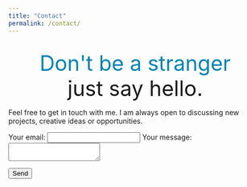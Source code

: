 ```yaml
---
title: "Contact"
permalink: /contact/
---
```

<br>
<center><big><big><big><big><big><big><font color="#0083B6">Don't be a stranger</font></big></big></big></big></big></big></center>
<center><big><big><big><big><big><big>just say hello.</big></big></big></big></big></big></center>

Feel free to get in touch with me. I am always open to discussing new projects, creative ideas or opportunities.

<form
  action="https://formspree.io/moqdjoek"
  method="POST"
>
  <label>
    Your email:
    <input type="text" name="_replyto">
  </label>
  <label>
    Your message:
    <textarea name="message"></textarea>
  </label>

  <!-- your other form fields go here -->

  <button type="submit">Send</button>
</form>

